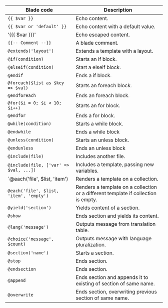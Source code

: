 | Blade code                              | Description                                                                        |
| --------------------------------------  | ---------------------------------------------------------------------------------- |
| `{{ $var }}`                            | Echo content.                                                                      |
| `{{ $var or 'default' }}`               | Echo content with a default value.                                                 |
| '{{{ $var }}}'                          | Echo escaped content.                                                              |
| `{{-- Comment --}}`                     | A blade comment.                                                                   |
| `@extends('layout')`                    | Extends a template with a layout.                                                  |
| `@if(condition)`                        | Starts an if block.                                                                |
| `@elseif(condition)`                    | Start a elseif block.                                                              |
| `@endif`                                | Ends a if block.                                                                   |
| `@foreach($list as $key => $val)`       | Starts an foreach block.                                                           |
| `@endforeach`                           | Ends an foreach block.                                                             |
| `@for($i = 0; $i < 10; $i++)`           | Starts an for block.                                                               |
| `@endfor`                               | Ends a for block.                                                                  |
| `@while(condition)`                     | Starts a while block.                                                              |
| `@endwhile`                             | Ends a while block                                                                 |
| `@unless(condition)`                    | Starts an unless block.                                                            |
| `@endunless`                            | Ends an unless block                                                               |
| `@include(file)`                        | Includes another file.                                                             |
| `@include(file, ['var' => $val, ...])`  | Includes a template, passing new variables.                                        |
| `@each('file', $list, 'item')           | Renders a template on a collection.                                                |
| `@each('file', $list, 'item', 'empty')` | Renders a template on a collection or a different template if collection is empty. |
| `@yield('section')`                     | Yields content of a section.                                                       |
| `@show`                                 | Ends section and yields its content.                                               |
| `@lang('message')`                      | Outputs message from translation table.                                            |
| `@choice('message', $count)`            | Outputs message with language pluralization.                                       |
| `@section('name')`                      | Starts a section.                                                                  |
| `@stop`                                 | Ends section.                                                                      |
| `@endsection`                           | Ends section.                                                                      |
| `@append`                               | Ends section and appends it to existing of section of same name.                   |
| `@overwrite`                            | Ends section, overwriting previous section of same name.                           |
